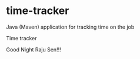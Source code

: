 # time-tracker
Java (Maven) application for tracking time on the job

Time tracker

Good Night Raju Sen!!!
